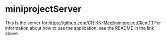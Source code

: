 # miniprojectServer
This is the server for https://github.com/CHiKN-Med/miniprojectClient1.1
For information about how to use the application, see the README in the link above. 
